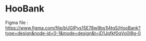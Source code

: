 # HooBank
Figma file : https://www.figma.com/file/bUGIPys15E78w9bs1l4tgS/HooBank?type=design&node-id=0-1&mode=design&t=iD1Jpfkf0qVo0I8g-0
